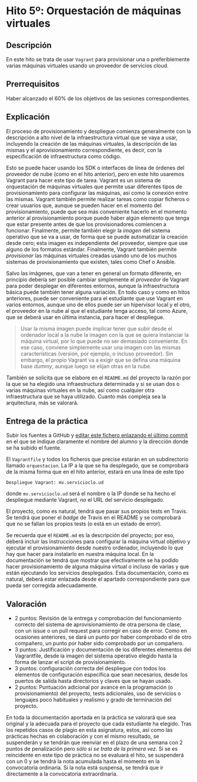 
# Hito 5º: Orquestación de máquinas virtuales

## Descripción

En este hito se trata de usar `Vagrant` para provisionar una o
preferiblemente varias máquinas virtuales usando un proveedor de
servicios cloud.

## Prerrequisitos

Haber alcanzado el 60% de los objetivos de las sesiones correspondientes.

## Explicación

El proceso de provisionamiento y despliegue comienza generalmente con
la descripción a alto nivel de la infraestructura virtual que se vaya
a usar, incluyendo la creación de las máquinas virtuales, la
descripción de las mismas y el aprovisionamiento
correspondiente, es decir, con la especificación de infraestructura
como código.

Esto se puede hacer usando los SDK o interfaces de línea de órdenes
del proveedor de nube (como en el hito anterior), pero en este hito
usaremos Vagrant para hacer este tipo de tarea. Vagrant es un sistema
de orquestación de máquinas virtuales que permite usar diferentes
tipos de provisionamiento para configurar las máquinas, así como la
conexión entre las mismas. Vagrant también permite realizar tareas
como copiar ficheros o crear usuarios que, aunque se pueden hacer en
el momento del provisionamiento, puede que sea más conveniente hacerlo
en el momento anterior al provisionamiento porque puede haber algún
elemento que tenga que estar presente antes de que los provisionadores
comiencen a funcionar. Finalmente, permite también elegir la *imagen*
del sistema operativo que se va a usar, de forma que se puede
automatizar la creación desde cero; esta imagen es independiente del
proveedor, siempre que use alguno de los formatos
estándar. Finalmente, Vagrant también permite *provisionar* las
máquinas virtuales creadas usando uno de los muchos sistemas de
provisionamiento que existen, tales como Chef o Ansible.

Salvo las imágenes, que van a tener en general un formato diferente,
en principio debería ser posible cambiar simplemente el *proveedor* de
Vagrant para poder desplegar en diferentes entornos, aunque la
infraestructura básica puede también tener alguna variación. En todo
caso y como en hitos anteriores, puede ser conveniente para el
estudiante que use Vagrant en varios entornos, aunque uno de ellos
puede ser un hipervisor local y el otro, el proveedor en la nube al
que el estudiante tenga acceso, tal como Azure, que se deberá usar en
última instancia, para hacer el despliegue.

> Usar la misma imagen puede implicar tener que subir desde el
> ordenador local a la nube la imagen con la que se quiera instanciar
> la máquina virtual, por lo que puede no ser demasiado
> conveniente. En ese caso, conviene simplemente usar una imagen con
> las mismas características (versión, por ejemplo, o incluso
> proveedor). Sin embargo, el propio Vagrant va a exigir que se defina
> una máquina base *dummy*, aunque luego se elijan otras en la nube.

También se solicita que se elabore en el `README.md` del proyecto la
razón por la que se ha elegido una infraestructura determinada y si se
usan dos o varias máquinas virtuales en la nube, así como cualquier
otra infraestructura que se haya utilizado. Cuanto más compleja sea la
arquitectura, más se valorará.

## Entrega de la práctica

Subir los fuentes a GitHub
y
[editar este fichero enlazando el último commit](https://github.com/JJ/CC-18-19/blob/master/proyecto/hito-5.md)
en el que se indique claramente el nombre del alumno y la dirección donde
se ha subido el fuente.

El `Vagrantfile` y todos los ficheros que precise estarán en un
subdirectorio llamado `orquestacion`. La IP a la que se ha desplegado,
que se comprobará de la misma forma que en el hito anterior, estará en una línea
de este tipo

	Despliegue Vagrant: mv.servicioclo.ud

donde `mv.servicioclo.ud` será el nombre o la IP donde se ha hecho el
despliegue mediante Vagrant, *no* el URL del servicio desplegado.

El proyecto, como es natural, tendrá que pasar sus propios tests en
Travis. Se tendrá que poner el *badge* de Travis en el README y se
comprobará que no se fallan los propios tests (o está en un estado de
error).

Se recuerda que el `README.md` es la descripción del proyecto; por
eso, deberá incluir las instrucciones para configurar la máquina
virtual objetivo y ejecutar el provisionamiento desde nuestro
ordenador, incluyendo lo que hay que hacer para instalarlo en nuestra
máquina local. En la documentación se tendrá que mostrar que efectivamente se ha podido hacer
provisionamiento de alguna máquina virtual o incluso de varias y que
están ejecutando los servicios desplegados. Esta documentación, como
es natural, deberá estar enlazada desde el apartado correspondiente
para que pueda ser corregida adecuadamente.

## Valoración

* 2 puntos: Revisión de la entrega y comprobación del funcionamiento
  correcto del sistema de aprovisionamiento de otra persona de clase,
  con un issue o un pull request para corregir en caso de error. Como
  en ocasiones anteriores, se dará un punto por haber comprobado el de otro
  compañero, un punto por haber sido comprobado por un compañero.
* 3 puntos: Justificación y documentación de los diferentes elementos
  del Vagrantfile, desde la imagen del sistema
  operativo elegido hasta la forma de lanzar el script de
  provisionamiento.
* 3 puntos: configuración correcta del despliegue con todos los
  elementos de configuración específica que sean necesarios, desde los
  puertos de salida hasta directorios y claves que se hayan usado.
* 2 puntos: Puntuación adicional por avance en la programación (o
  provisionamiento) del proyecto, tests adicionales, uso de servicios
  o lenguajes poco habituales y realismo y grado de terminación del
  proyecto.

En toda la documentación aportada en la práctica se valorará que sea
original y la adecuada para el proyecto que cada estudiante ha
elegido. Tras los repetidos casos de plagio en esta asignatura, estos,
así como las prácticas hechas en colaboración y con el mismo
resultado, se suspenderán y se tendrán que reenviar en el plazo de una
semana con 2 puntos de penalización pero *sólo si se trata de la
primera vez*. Si se es reincidente en este tipo de práctica no se
evaluará el hito, se suspenderá con un 0 y se tendrá la nota acumulada
hasta el momento en la convocatoria ordinaria. Si la nota está
suspensa, se tendrá que ir directamente a la convocatoria
extraordinaria.
